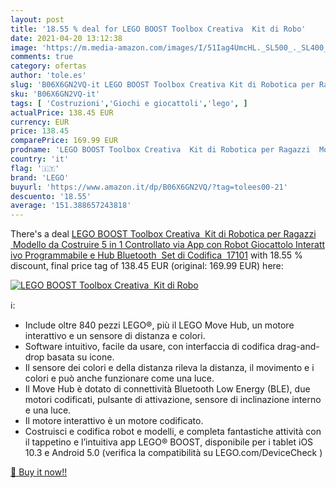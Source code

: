 ```yaml
---
layout: post
title: '18.55 % deal for LEGO BOOST Toolbox Creativa  Kit di Robo'
date: 2021-04-20 13:12:38
image: 'https://m.media-amazon.com/images/I/51Iag4UmcHL._SL500_._SL400_.jpg'
comments: true
category: ofertas
author: 'tole.es'
slug: 'B06X6GN2VQ-it LEGO BOOST Toolbox Creativa Kit di Robotica per Ragazzi...'
sku: 'B06X6GN2VQ-it'
tags: [ 'Costruzioni','Giochi e giocattoli','lego', ]
actualPrice: 138.45 EUR
currency: EUR
price: 138.45
comparePrice: 169.99 EUR
prodname: 'LEGO BOOST Toolbox Creativa  Kit di Robotica per Ragazzi  Modello da Costruire 5 in 1 Controllato via App con Robot Giocattolo Interattivo Programmabile e Hub Bluetooth  Set di Codifica  17101'
country: 'it'
flag: '🇮🇹'
brand: 'LEGO'
buyurl: 'https://www.amazon.it/dp/B06X6GN2VQ/?tag=tolees00-21'
descuento: '18.55'
average: '151.388657243818'
---
```


There's a deal [LEGO BOOST Toolbox Creativa  Kit di Robotica per Ragazzi  Modello da Costruire 5 in 1 Controllato via App con Robot Giocattolo Interattivo Programmabile e Hub Bluetooth  Set di Codifica  17101](https://www.amazon.it/dp/B06X6GN2VQ/?tag=tolees00-21)  with  18.55 % discount, final price tag of  138.45 EUR (original: 169.99 EUR) here:

[![LEGO BOOST Toolbox Creativa  Kit di Robo](https://m.media-amazon.com/images/I/51Iag4UmcHL._SL500_._SL400_.jpg)](https://www.amazon.it/dp/B06X6GN2VQ/?tag=tolees00-21)

ℹ️:

- Include oltre 840 pezzi LEGO®, più il LEGO Move Hub, un motore interattivo e un sensore di distanza e colori.
- Software intuitivo, facile da usare, con interfaccia di codifica drag-and-drop basata su icone.
- Il sensore dei colori e della distanza rileva la distanza, il movimento e i colori e può anche funzionare come una luce.
- Il Move Hub è dotato di connettività Bluetooth Low Energy (BLE), due motori codificati, pulsante di attivazione, sensore di inclinazione interno e una luce.
- Il motore interattivo è un motore codificato.
- Costruisci e codifica robot e modelli, e completa fantastiche attività con il tappetino e l’intuitiva app LEGO® BOOST, disponibile per i tablet iOS 10.3 e Android 5.0 (verifica la compatibilità su LEGO.com/DeviceCheck )

[🛒 Buy it now!!](https://www.amazon.it/dp/B06X6GN2VQ/?tag=tolees00-21)
